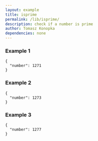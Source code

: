 ```yaml
---
layout: example
title: isprime
permalink: /lib/isprime/
description: check if a number is prime
author: Tomasz Konopka
dependencies: none
---
```



### Example 1

<pre class="example"><code class="makealive isprime">{
  "number": 1271  
}
</code></pre>


### Example 2

<pre class="example"><code class="makealive isprime">{
  "number": 1273  
}
</code></pre>

### Example 3

<pre class="example"><code class="makealive isprime">{
  "number": 1277  
}
</code></pre>
